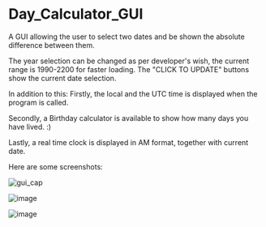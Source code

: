 # Day_Calculator_GUI
A GUI allowing the user to select two dates and be shown the absolute difference between them. 


The year selection can be changed as per developer's wish, the current range is 1990-2200 for faster loading.
The "CLICK TO UPDATE" buttons show the current date selection.

In addition to this:
Firstly, the local and the UTC time is displayed when the program is called.

Secondly, a Birthday calculator is available to show how many days you have lived. :)

Lastly, a real time clock is displayed in AM format, together with current date.

Here are some screenshots:

![gui_cap](https://user-images.githubusercontent.com/81915517/117535348-0e376f00-affe-11eb-9205-12c3c482da58.PNG)

![image](https://user-images.githubusercontent.com/81915517/117535448-7dad5e80-affe-11eb-8c6f-a39cacc0b9b1.png)

![image](https://user-images.githubusercontent.com/81915517/117535546-f14f6b80-affe-11eb-83f2-bee2c4b1ad37.png)
